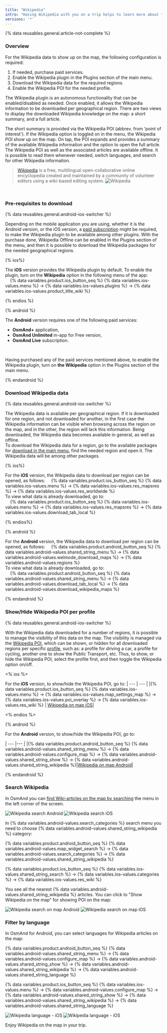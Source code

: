 ```yaml
---
title: "Wikipedia"
intro: "Having Wikipedia with you on a trip helps to learn more about the places you are visiting. It is available offline, and shows the Wikipedia articles in relation to the points of interest directly on the map."
versions: '*'
---
```

{% data reusables.general.article-not-complete %}

### Overview 

For the Wikipedia data to show up on the map, the following configuration is required: 
1. If needed, purchase paid services. 
2. Enable the Wikipedia plugin in the Plugins section of the main menu. 
3. Download the Wikipedia data for the required regions. 
4. Enable the Wikipedia POI for the needed profile. 

The Wikipedia plugin is an autonomous functionality that can be enabled/disabled as needed. Once enabled, it allows the Wikipedia information to be downloaded per geographical region. There are two views to display the downloaded Wikipedia knowledge on the map: a short summary, and a full article. 

The short summary is provided via the Wikipedia POI (abbrev. from 'point of interest'). If the Wikipedia option is toggled on in the menu, the Wikipedia POI show up on the map. On tap, the POI expands and provides a summary of the available Wikipedia information and the option to open the full article. The Wikipedia POI as well as the associated articles are available offline. It is possible to read them whenever needed, switch languages, and search for other Wikipedia information. 


> [Wikipedia](https://en.wikipedia.org/wiki/Wikipedia) is a free, multilingual open-collaborative online encyclopedia created and maintained by a community of volunteer editors using a wiki-based editing system. ![Wikipedia](/assets/images/map/map-wikipedia.png)
<br>




### Pre-requisites to download
{% data reusables.general.android-ios-switcher %}

Depending on the mobile application you are using, whether it is the Android version, or the iOS version, a [paid subscription](/osmand/purchases) might be required, to make the Wikipedia plugin to be available among other plugins. With the purchase done, Wikipedia Offline can be enabled in the Plugins section of the menu, and then it is possible to download the Wikipedia packages for the needed geographical regions. 
<br>

{% ios%}

The **iOS** version provides the Wikipedia plugin by default. To enable the plugin, turn on the **Wikipedia** option in the following menu of the app: <br>
&nbsp;&nbsp;&nbsp;&nbsp;{% data variables.product.ios_button_seq %} {% data variables.ios-values.menu %} → {% data variables.ios-values.plugins %} → {% data variables.ios-values.product_title_wiki %}

{% endios %}

{% android %}

The **Android** version requires one of the following paid services:  
- **OsmAnd+** application,
- **OsmAnd Unlimited** in-app for Free version,
- **OsmAnd Live** subscription.
<br>

Having purchased any of the paid services mentioned above, to enable the Wikipedia plugin, turn on **the Wikipedia** option in the Plugins section of the main menu.

{% endandroid %}





### Download Wikipedia data
{% data reusables.general.android-ios-switcher %}

The Wikipedia data is available per geographical region. If it is downloaded for one region, and not downloaded for another, in the first case the Wikipedia information can be visible when browsing across the region on the map, and in the other, the region will lack this information. Being downloaded, the Wikipedia data becomes available in general, as well as offline. 
<br>
To download the Wikipedia data for a region, go to the available packages for [download in the main menu](/osmand/start-with/download-maps#download---main-menu), find the needed region and open it. The Wikipedia data will be among other packages.

{% ios%}

For the **iOS** version, the Wikipedia data to download per region can be opened, as follows:
&nbsp;&nbsp;&nbsp;&nbsp;{% data variables.product.ios_button_seq %} {% data variables.ios-values.menu %} → {% data variables.ios-values.res_mapsres %} → {% data variables.ios-values.res_worldwide %} 
<br>
To view what data is already downloaded, go to:
<br>
&nbsp;&nbsp;&nbsp;&nbsp;{% data variables.product.ios_button_seq %} {% data variables.ios-values.menu %} → {% data variables.ios-values.res_mapsres %} → {% data variables.ios-values.download_tab_local %}

{% endios%}

{% android %}

For the **Android** version, the Wikipedia data to download per region can be opened, as follows:
&nbsp;&nbsp;&nbsp;&nbsp;{% data variables.product.android_button_seq %} {% data variables.android-values.shared_string_menu %} → {% data variables.android-values.welmode_download_maps %} → {% data variables.android-values.regions %}
<br>
To view what data is already downloaded, go to:
<br>
&nbsp;&nbsp;&nbsp;&nbsp;{% data variables.product.android_button_seq %} {% data variables.android-values.shared_string_menu %} → {% data variables.android-values.download_tab_local %} → {% data variables.android-values.download_wikipedia_maps %}

{% endandroid %}





### Show/Hide Wikipedia POI per profile
{% data reusables.general.android-ios-switcher %}

With the Wikipedia data downloaded for a number of regions, it is possible to manage the visibility of this data on the map. The visibility is managed via the [Wikipedia POI](/osmand/map/point-layers-on-map#-wikipedia), which can be shown, or hidden for all downloaded regions per specific [profile](/osmand/personal/profiles), such as: a profile for driving a car, a profile for cycling, another one to show the Public Transport, etc. Thus, to show, or hide the Wikipedia POI, select the profile first, and then toggle the Wikipedia option on/off.  

<% ios %>

For the **iOS** version, to show/hide the Wikipedia POI, go to: 
| --- | --- |
|{% data variables.product.ios_button_seq %} {% data variables.ios-values.menu %} → {% data variables.ios-values.map_settings_map %} → {% data variables.ios-values.poi_overlay %} → {% data variables.ios-values.res_wiki %} | [Wikipedia on map iOS](/assets/images/map/map-wikipedia-on-map_ios.png)| 

<% endios %>

{% android %}

For the **Android** version, to show/hide the Wikipedia POI, go to: 

| --- |--- |
|{% data variables.product.android_button_seq %} {% data variables.android-values.shared_string_menu %} → {% data variables.android-values.configure_map %} → {% data variables.android-values.shared_string_show %} → {% data variables.android-values.shared_string_wikipedia %}|[Wikipedia on map Android](/assets/images/map/map-wikipedia-on-map.png)|


{% endandroid %}




### Search Wikipedia

In OsmAnd you can [find Wiki-articles on the map by searching](/osmand/map/point-layers-on-map#-wikipedia) the menu in the left corner of the screen.

![Wikipedia search Android](/assets/images/map/map-wikipedia-search.png) ![Wikipedia search iOS](/assets/images/map/map-wikipedia-search_ios.png)

In {% data variables.android-values.search_categories %} search menu you need to choose {% data variables.android-values.shared_string_wikipedia %} category:

{% data variables.product.android_button_seq %} {% data variables.android-values.map_widget_search %} → {% data variables.android-values.search_categories %} → {% data variables.android-values.shared_string_wikipedia %}

{% data variables.product.ios_button_seq %} {% data variables.ios-values.shared_string_search %} → {% data variables.ios-values.categories %} → {% data variables.ios-values.res_wiki %}

You see all the nearest {% data variables.android-values.shared_string_wikipedia %} articles. You can click to "Show Wikipedia on the map" for showing POI on the map:

![Wikipedia search on map Android](/assets/images/map/map-wikipedia-search-on-map.png) ![Wikipedia search on map iOS](/assets/images/map/map-wikipedia-search-on-map_ios.png)




### Filter by language

In OsmAnd for Android, you can select languages for Wikipedia articles on the map:

{% data variables.product.android_button_seq %} {% data variables.android-values.shared_string_menu %} → {% data variables.android-values.configure_map %} → {% data variables.android-values.shared_string_show %} → {% data variables.android-values.shared_string_wikipedia %} → {% data variables.android-values.shared_string_language %}

{% data variables.product.ios_button_seq %} {% data variables.ios-values.menu %} → {% data variables.android-values.configure_map %} → {% data variables.android-values.shared_string_show %} → {% data variables.android-values.shared_string_wikipedia %} → {% data variables.android-values.shared_string_language %}

![Wikipedia language - iOS](/assets/images/map/map-wikipedia-language-ios.png) ![Wikipedia language - iOS](/assets/images/map/map-wikipedia-language-2-ios.png)

Enjoy Wikipedia on the map in your trip.


